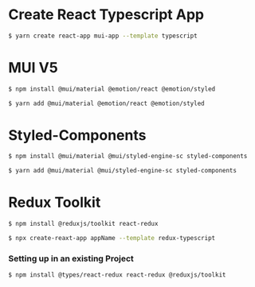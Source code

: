 # Create React Typescript App
```bash
$ yarn create react-app mui-app --template typescript
```

# MUI V5
```bash
$ npm install @mui/material @emotion/react @emotion/styled
```

```bash
$ yarn add @mui/material @emotion/react @emotion/styled
```

# Styled-Components
```bash
$ npm install @mui/material @mui/styled-engine-sc styled-components
```

```bash
$ yarn add @mui/material @mui/styled-engine-sc styled-components
```

# Redux Toolkit
```bash
$ npm install @reduxjs/toolkit react-redux
```

```bash
$ npx create-reaxt-app appName --template redux-typescript
```

### Setting up in an existing Project
```bash
$ npm install @types/react-redux react-redux @reduxjs/toolkit
```
